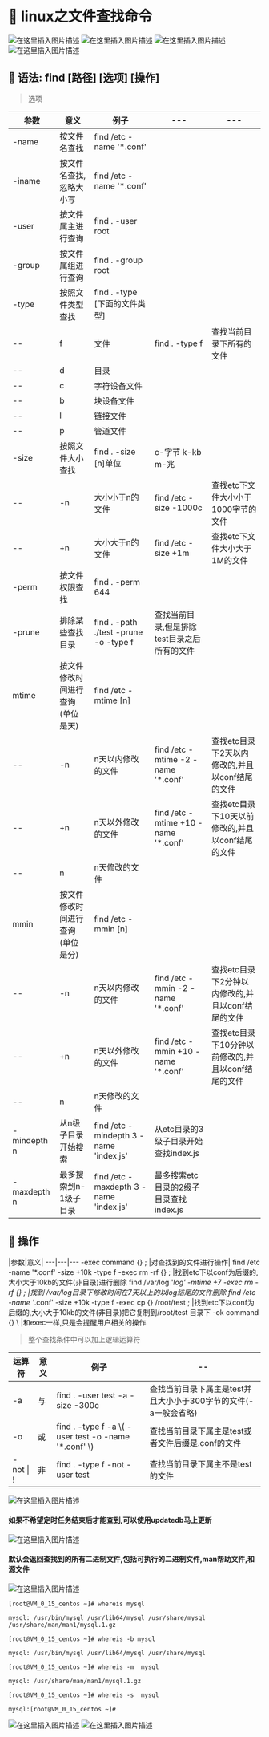 # :green_book: linux之文件查找命令

![在这里插入图片描述](https://img-blog.csdnimg.cn/20200220114115934.png?x-oss-process=image/watermark,type_ZmFuZ3poZW5naGVpdGk,shadow_10,text_aHR0cHM6Ly9ibG9nLmNzZG4ubmV0L2xpeGlhb2xvbmcyNDAwMzU=,size_16,color_FFFFFF,t_70)
![在这里插入图片描述](https://img-blog.csdnimg.cn/20200220114143382.png?x-oss-process=image/watermark,type_ZmFuZ3poZW5naGVpdGk,shadow_10,text_aHR0cHM6Ly9ibG9nLmNzZG4ubmV0L2xpeGlhb2xvbmcyNDAwMzU=,size_16,color_FFFFFF,t_70)
![在这里插入图片描述](https://img-blog.csdnimg.cn/20200220113840530.png?x-oss-process=image/watermark,type_ZmFuZ3poZW5naGVpdGk,shadow_10,text_aHR0cHM6Ly9ibG9nLmNzZG4ubmV0L2xpeGlhb2xvbmcyNDAwMzU=,size_16,color_FFFFFF,t_70)
![在这里插入图片描述](https://img-blog.csdnimg.cn/2020022011405441.png?x-oss-process=image/watermark,type_ZmFuZ3poZW5naGVpdGk,shadow_10,text_aHR0cHM6Ly9ibG9nLmNzZG4ubmV0L2xpeGlhb2xvbmcyNDAwMzU=,size_16,color_FFFFFF,t_70)

## :paperclip: 语法: find [路径] [选项] [操作]
> 选项

参数|意义|例子|---|---|
---|---|---|---|---
-name |  按文件名查找| find /etc -name '*.conf'|
-iname |  按文件名查找,忽略大小写| find /etc -name '*.conf'
-user   |按文件属主进行查询|find . -user root
-group  |按文件属组进行查询|find . -group root
-type| 按照文件类型查找| find . -type [下面的文件类型]
--|f|文件|find . -type f |查找当前目录下所有的文件
--|d|目录
--|c|字符设备文件
--|b|块设备文件
--|l|链接文件
--|p|管道文件
-size| 按照文件大小查找| find . -size [n]单位| c-字节 k-kb m-兆
--|-n|大小小于n的文件| find /etc -size -1000c|查找etc下文件大小小于1000字节的文件
--|+n|大小大于n的文件| find /etc -size +1m|查找etc下文件大小大于1M的文件
-perm  | 按文件权限查找|find . -perm 644
-prune | 排除某些查找目录|find . -path ./test -prune -o -type f|查找当前目录,但是排除test目录之后所有的文件
mtime  |按文件修改时间进行查询(单位是天)|find /etc -mtime [n]|
--|-n|n天以内修改的文件| find /etc -mtime -2 -name '*.conf'|查找etc目录下2天以内修改的,并且以conf结尾的文件
--|+n|n天以外修改的文件|find /etc -mtime +10 -name '*.conf'|查找etc目录下10天以前修改的,并且以conf结尾的文件
--|n|n天修改的文件|
mmin  |按文件修改时间进行查询(单位是分)|find /etc -mmin [n]|
--|-n|n天以内修改的文件| find /etc -mmin -2 -name '*.conf'|查找etc目录下2分钟以内修改的,并且以conf结尾的文件
--|+n|n天以外修改的文件|find /etc -mmin +10 -name '*.conf'|查找etc目录下10分钟以前修改的,并且以conf结尾的文件
--|n|n天修改的文件|
-mindepth n|从n级子目录开始搜索|find /etc -mindepth 3 -name 'index.js'|从etc目录的3级子目录开始查找index.js
-maxdepth n|最多搜索到n-1级子目录|find /etc -maxdepth 3 -name 'index.js'|最多搜索etc目录的2级子目录查找index.js
## :paperclip: 操作

|参数|意义|
---|---|---
-exec command {} \; |对查找到的文件进行操作|
find /etc -name '*.conf' -size +10k -type f -exec rm -rf {} \; |找到etc下以conf为后缀的,大小大于10kb的文件(非目录)进行删除
find /var/log  '*log' -mtime +7 -exec rm -rf {} \; |找到 /var/log目录下修改时间在7天以上的以log结尾的文件删除
find /etc -name '*.conf' -size +10k -type f -exec cp {} /root/test \; |找到etc下以conf为后缀的,大小大于10kb的文件(非目录)把它复制到/root/test 目录下
-ok command {} \ |和exec一样,只是会提醒用户相关的操作
> 整个查找条件中可以加上逻辑运算符

运算符|意义|例子|--
---|---|---|---
-a|与|find . -user  test -a -size -300c|查找当前目录下属主是test并且大小小于300字节的文件(-a一般会省略)
-o|或|find . -type f -a \\( -user test -o -name '*.conf' \\)|查找当前目录下属主是test或者文件后缀是.conf的文件
-not \| !|非| find . -type f -not -user test|查找当前目录下属主不是test的文件

![在这里插入图片描述](https://img-blog.csdnimg.cn/20200220105358973.png?x-oss-process=image/watermark,type_ZmFuZ3poZW5naGVpdGk,shadow_10,text_aHR0cHM6Ly9ibG9nLmNzZG4ubmV0L2xpeGlhb2xvbmcyNDAwMzU=,size_16,color_FFFFFF,t_70)
#### 如果不希望定时任务结束后才能查到,可以使用updatedb马上更新
![在这里插入图片描述](https://img-blog.csdnimg.cn/20200220110735612.png?x-oss-process=image/watermark,type_ZmFuZ3poZW5naGVpdGk,shadow_10,text_aHR0cHM6Ly9ibG9nLmNzZG4ubmV0L2xpeGlhb2xvbmcyNDAwMzU=,size_16,color_FFFFFF,t_70)
#### 默认会返回查找到的所有二进制文件,包括可执行的二进制文件,man帮助文件,和源文件
![在这里插入图片描述](https://img-blog.csdnimg.cn/20200220111229979.png?x-oss-process=image/watermark,type_ZmFuZ3poZW5naGVpdGk,shadow_10,text_aHR0cHM6Ly9ibG9nLmNzZG4ubmV0L2xpeGlhb2xvbmcyNDAwMzU=,size_16,color_FFFFFF,t_70)
```
[root@VM_0_15_centos ~]# whereis mysql

mysql: /usr/bin/mysql /usr/lib64/mysql /usr/share/mysql /usr/share/man/man1/mysql.1.gz

[root@VM_0_15_centos ~]# whereis -b mysql

mysql: /usr/bin/mysql /usr/lib64/mysql /usr/share/mysql

[root@VM_0_15_centos ~]# whereis -m  mysql

mysql: /usr/share/man/man1/mysql.1.gz

[root@VM_0_15_centos ~]# whereis -s  mysql

mysql:[root@VM_0_15_centos ~]# 
```
![在这里插入图片描述](https://img-blog.csdnimg.cn/20200220113023331.png?x-oss-process=image/watermark,type_ZmFuZ3poZW5naGVpdGk,shadow_10,text_aHR0cHM6Ly9ibG9nLmNzZG4ubmV0L2xpeGlhb2xvbmcyNDAwMzU=,size_16,color_FFFFFF,t_70)
![在这里插入图片描述](https://img-blog.csdnimg.cn/20200220113112501.png?x-oss-process=image/watermark,type_ZmFuZ3poZW5naGVpdGk,shadow_10,text_aHR0cHM6Ly9ibG9nLmNzZG4ubmV0L2xpeGlhb2xvbmcyNDAwMzU=,size_16,color_FFFFFF,t_70)